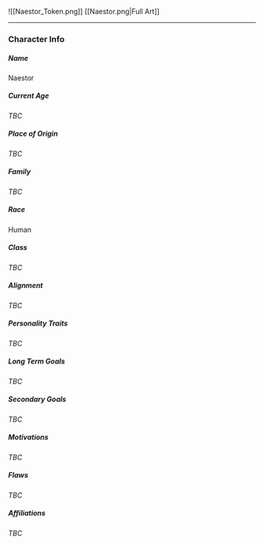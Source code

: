 ![[Naestor_Token.png]]
[[Naestor.png|Full Art]]

---
### Character Info

##### Name 
Naestor
##### Current Age
*TBC*
##### Place of Origin
*TBC*
##### Family
*TBC*
##### Race
Human
##### Class
*TBC*
##### Alignment
*TBC*
##### Personality Traits
*TBC*
##### Long Term Goals
*TBC*
##### Secondary Goals
*TBC*
##### Motivations
*TBC*
##### Flaws
*TBC*
##### Affiliations
*TBC*